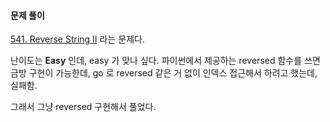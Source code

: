 #### 문제 풀이

[541. Reverse String II](https://leetcode.com/problems/reverse-string-ii/) 
라는 문제다.

난이도는 **Easy** 인데, easy 가 맞나 싶다.
파이썬에서 제공하는 reversed 함수를 쓰면 금방 구현이 가능한데, go 로 reversed 같은 거 없이 인덱스 접근해서 하려고 했는데, 실패함.

그래서 그냥 reversed 구현해서 풀었다.